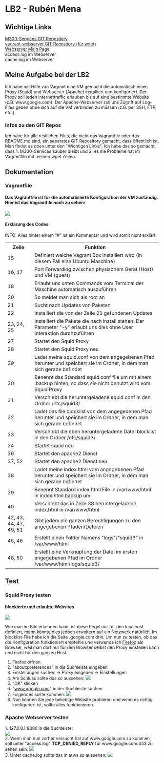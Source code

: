 <h1>LB2 - Rubén Mena</h1>
<h2>Wichtige Links</h2>

<a href="https://github.com/mena03/M300-Services">M300-Services GIT Repository</a><br>
<a href="https://github.com/mena03/vagrant-webserver">vagrant-webserver GIT Repository (für wget)</a><br>
<a href="http://127.0.0.1:8080">Webserver Main Page</a><br>
<a href="http://127.0.0.1:8080/logs/squid3/access"></a>access.log im Webserver<br>
<a href="http://127.0.0.1:8080/logs/squid3/cache"></a>cache.log im Webserver<br>

<h2>Meine Aufgabe bei der LB2</h2>
Ich habe mit Hilfe von Vagrant eine VM gemacht die automatisch einen Proxy (Squid) und Webserver (Apache) installiert und konfiguriert. Der Proxy soll jeden Internettraffic erlauben bis auf eine bestimmte Website (z.B. www.google.com). Der Apache-Webserver soll uns Zugriff auf Log-Files geben ohne sich auf die VM verbinden zu müssen (z.B. per SSH, FTP, etc.). <br>
<h3>Infos zu den GIT Repos</h3>
Ich habe für alle restlichen Files, die nicht das Vagrantfile oder das README.md sind, ein seperates GIT Repository gemacht, dass öffentlich ist. Man findet es oben unter den "Wichtigen Links". Ich habe das so gemacht, dass 1. M300-Services sauber bleibt und 2. es nie Probleme hat im Vagrantfile mit meinen wget Zeilen. 

<h2>Dokumentation</h2>
<h3>Vagrantfile</h3>
<h4>Das Vagrantfile ist für die automatisierte Konfiguration der VM zuständig. Hier ist das Vagrantfile noch zu sehen:</h4>
<img src="https://raw.githubusercontent.com/mena03/M300-Services/main/lb2/images/vagrantfile.png?token=GHSAT0AAAAAABSMD6CLU3WLYBKZ5NHW3W3OYRR2PTQ"/>

<h4>Erklärung des Codes</h4>
<p>INFO: Alles hinter einem "#" ist ein Kommentar und wird somit nicht erklärt. 
<table>
  <tr>
    <th>Zeile</td>
    <th>Funktion</td>
  </tr>
  <tr>
    <td>15</td>
    <td>Definiert welche Vagrant Box installiert wird (in diesem Fall eine Ubuntu Maschine)</td>
  </tr>
  <tr>
    <td>16, 17</td>
    <td>Port Forwarding zwischen physischem Gerät (Host) und VM (guest)</td>
  </tr>
    <tr>
    <td>18</td>
    <td>Erlaubt uns unten Commands vom Terminal der Maschine automatisch auszuführen</td>
  </tr>
    <tr>
    <td>20</td>
    <td>So meldet man sich als root an</td>
  </tr>
    <tr>
    <td>21</td>
    <td>Sucht nach Updates von Paketen</td>
  </tr>
    <tr>
    <td>22</td>
    <td>Installiert die von der Zeile 21 gefundenen Updates</td>
  </tr>
    <tr>
    <td>23, 24, 25</td>
    <td>Installiert die Pakete die nach install stehen. Der Parameter "-y" erlaubt uns dies ohne User Interaktion durchzuführen</td>
  </tr>
    <tr>
    <td>27</td>
    <td>Startet den Squid Proxy</td>
  </tr>
    <tr>
    <td>28</td>
    <td>Startet den Squid Proxy neu</td>
  </tr>
    <tr>
    <td>29</td>
    <td>Ladet meine squid.conf von dem angegebenen Pfad herunter und speichert sie im Ordner, in dem man sich gerade befindet</td>
  </tr>
    <tr>
    <td>30</td>
    <td>Benennt das Standard squid.conf file um mit einem .backup hinten, so dass sie nicht benutzt wird vom Squid Proxy</td>
  </tr>
    <tr>
    <td>31</td>
    <td>Verschiebt die heruntergeladene squid.conf in den Ordner /etc/squid3/</td>
  </tr>
    <tr>
    <td>32</td>
    <td>Ladet das file blocklist von dem angegebenen Pfad herunter und speichert sie im Ordner, in dem man sich gerade befindet</td>
  </tr>
    <tr>
    <td>33</td>
    <td>Verschiebt die eben heruntergeladene Datei blocklist in den Ordner /etc/squid3/</td>
  </tr>
    <tr>
    <td>34</td>
    <td>Startet squid neu</td>
  </tr>
    <tr>
    <td>36</td>
    <td>Startet den apache2 Dienst</td>
  </tr>
    <tr>
    <td>37, 52</td>
    <td>Startet den apache2 Dienst neu</td>
  </tr>
    <tr>
    <td>38</td>
    <td>Ladet meine index.html vom angegebenen Pfad herunter und speichert sie im Ordner, in dem man sich gerade befindet</td>
      <tr>
    <td>39</td>
    <td>Benennt Standard index.html File in /var/www/html in index.html.backup um </td>
  </tr>
  </tr>
    <tr>
    <td>40</td>
    <td>Verschiebt das in Zeile 38 heruntergeladene index.html in /var/www/html</td>
  </tr>
  <tr>
    <td>42, 43, 44, 47, 49, 51</td>
    <td>Gibt jedem die ganzen Berechtigungen zu den angegebenen Pfaden/Dateien</td>
  </tr>
  <tr>
    <td>45, 46</td>
    <td>Erstellt einen Folder Namens "logs"/"squid3" in /var/www/html</td>
  </tr>
    <tr>
    <td>48, 50</td>
    <td>Erstellt eine Verknüpfung der Datei im ersten angegebenen Pfad im Ordner /var/www/html/logs/squid3/</td>
  </tr>
</table>
<h2>Test</h2>
<h3>Squid Proxy testen</h3>
<h4>blockierte und erlaubte Websites</h4>
<img src="https://raw.githubusercontent.com/mena03/M300-Services/main/lb2/images/squidconf.png?token=GHSAT0AAAAAABSMD6CK77XCO6STVMJOLPAWYRR2U2Q">
<p>Wie man im Bild erkennen kann, ist diese Regel nur für den localhost definiert, mann könnte dies jedoch erweitern auf ein Netzwerk natürlich. Im blocklist-File habe ich die Seite .google.com drin. Um nun zu testen, ob das die Konfiguration funktioniert empfehle und verwende ich <a href="https://www.mozilla.org/de/firefox/new/">Firefox</a> als Browser, weil man dort nur für den Browser selbst den Proxy einstellen kann und nicht für den ganzen Host.</p>

1. Firefox öffnen <br>
2. "about:preferences" in die Suchleiste eingeben <br>
3. Einstellungen suchen -> Proxy eingeben -> Einstellungen <br>
4. Am Schluss sollte das so aussehen:
<img src="https://raw.githubusercontent.com/mena03/M300-Services/main/lb2/images/Proxysettings_Firefox.png?token=GHSAT0AAAAAABSMD6CKUCUYGXQEVAVRRJ7OYRR27CQ"><br>
5. "OK" klicken <br>
6. "www.google.com" in der Suchleiste suchen <br>
7. Folgendes sollte kommen:
<img src="https://raw.githubusercontent.com/mena03/M300-Services/main/lb2/images/googleblocked.png?token=GHSAT0AAAAAABSMD6CKS4OG76PWLNZG4SZMYRR3L5A"><br>
8. Nun können Sie jede beliebige Website probieren und wenn es richtig konfiguriert ist, sollte alles funktionieren. <br>
<h3>Apache Webserver testen</h3>
1. 127.0.0.1:8080 in die Suchleiste: <br>
<img src="https://raw.githubusercontent.com/mena03/M300-Services/main/lb2/images/manipage.png?token=GHSAT0AAAAAABSMD6CK3RZ7W5R2WWQZVGIGYRR3MFA"> <br>
2. Wenn man nun vorher versucht hat auf www.google.com zu kommen, soll unter "access.log"  <b>TCP_DENIED_REPLY</b> für www.google.com:443 zu sehen sein:
<img src="https://raw.githubusercontent.com/mena03/M300-Services/main/lb2/images/accesslog.png?token=GHSAT0AAAAAABSMD6CKPCTEPU5MIBTCJBL2YRR3MMA"> <br>
3. Unter cache.log sollte das in etwa so aussehen:
<img src="https://raw.githubusercontent.com/mena03/M300-Services/main/lb2/images/cachelog.png?token=GHSAT0AAAAAABSMD6CLF2VJUWV2BI6ZGXFAYRR3YEQ">